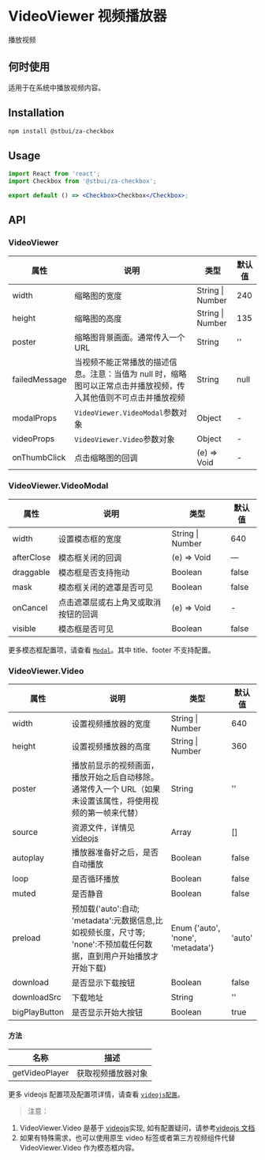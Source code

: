 # VideoViewer 视频播放器

播放视频

## 何时使用

适用于在系统中播放视频内容。

## Installation

```sh
npm install @stbui/za-checkbox
```

## Usage

```jsx
import React from 'react';
import Checkbox from '@stbui/za-checkbox';

export default () => <Checkbox>Checkbox</Checkbox>;
```

## API

### VideoViewer

| 属性          | 说明                                                                                                             | 类型             | 默认值 |
| ------------- | ---------------------------------------------------------------------------------------------------------------- | ---------------- | ------ |
| width         | 缩略图的宽度                                                                                                     | String \| Number | 240    |
| height        | 缩略图的高度                                                                                                     | String \| Number | 135    |
| poster        | 缩略图背景画面。通常传入一个 URL                                                                                 | String           | ''     |
| failedMessage | 当视频不能正常播放的描述信息。注意：当值为 null 时，缩略图可以正常点击并播放视频，传入其他值则不可点击并播放视频 | String           | null   |
| modalProps    | `VideoViewer.VideoModal`参数对象                                                                                 | Object           | -      |
| videoProps    | `VideoViewer.Video`参数对象                                                                                      | Object           | -      |
| onThumbClick  | 点击缩略图的回调                                                                                                 | (e) => Void      | -      |

### VideoViewer.VideoModal

| 属性       | 说明                                 | 类型             | 默认值 |
| ---------- | ------------------------------------ | ---------------- | ------ |
| width      | 设置模态框的宽度                     | String \| Number | 640    |
| afterClose | 模态框关闭的回调                     | (e) => Void      | —      |
| draggable  | 模态框是否支持拖动                   | Boolean          | false  |
| mask       | 模态框关闭的遮罩是否可见             | Boolean          | false  |
| onCancel   | 点击遮罩层或右上角叉或取消按钮的回调 | (e) => Void      | -      |
| visible    | 模态框是否可见                       | Boolean          | false  |

更多模态框配置项，请查看 [`Modal`](https://nsfi.github.io/ppfish-components/#/components/modal)。其中 title、footer 不支持配置。

### VideoViewer.Video

| 属性          | 说明                                                                                                                 | 类型                              | 默认值 |
| ------------- | -------------------------------------------------------------------------------------------------------------------- | --------------------------------- | ------ |
| width         | 设置视频播放器的宽度                                                                                                 | String \| Number                  | 640    |
| height        | 设置视频播放器的高度                                                                                                 | String \| Number                  | 360    |
| poster        | 播放前显示的视频画面，播放开始之后自动移除。通常传入一个 URL（如果未设置该属性，将使用视频的第一帧来代替）           | String                            | ''     |
| source        | 资源文件，详情见 [videojs](https://docs.videojs.com/tutorial-options.html#sources)                                   | Array                             | []     |
| autoplay      | 播放器准备好之后，是否自动播放                                                                                       | Boolean                           | false  |
| loop          | 是否循环播放                                                                                                         | Boolean                           | false  |
| muted         | 是否静音                                                                                                             | Boolean                           | false  |
| preload       | 预加载('auto':自动; 'metadata':元数据信息,比如视频长度，尺寸等; 'none':不预加载任何数据，直到用户开始播放才开始下载) | Enum {'auto', 'none', 'metadata'} | 'auto' |
| download      | 是否显示下载按钮                                                                                                     | Boolean                           | false  |
| downloadSrc   | 下载地址                                                                                                             | String                            | ''     |
| bigPlayButton | 是否显示开始大按钮                                                                                                   | Boolean                           | true   |

#### 方法

| 名称           | 描述               |
| -------------- | ------------------ |
| getVideoPlayer | 获取视频播放器对象 |

更多 videojs 配置项及配置项详情，请查看 [`videojs配置`](https://docs.videojs.com/tutorial-options.html#standard-video-element-options)。

> 注意：

1. VideoViewer.Video 是基于 [videojs](https://docs.videojs.com/)实现, 如有配置疑问，请参考[videojs 文档](https://docs.videojs.com/)
2. 如果有特殊需求，也可以使用原生 video 标签或者第三方视频组件代替 VideoViewer.Video 作为模态框内容。
